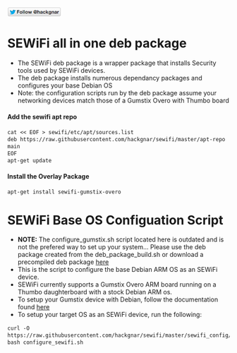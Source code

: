 [![Follow Hackgnar](../static/twitter_hackgnar.png)](https://twitter.com/hackgnar)

# SEWiFi all in one deb package
* The SEWiFi deb package is a wrapper package that installs Security tools used by SEWiFi devices.
* The deb package installs numerous dependancy packages and configures your base Debian OS
* Note: the configuration scripts run by the deb package assume your networking devices match those of a Gumstix Overo with Thumbo board

#### Add the sewifi apt repo
````
cat << EOF > sewifi/etc/apt/sources.list
deb https://raw.githubusercontent.com/hackgnar/sewifi/master/apt-repo main
EOF
apt-get update
````

#### Install the Overlay Package
````
apt-get install sewifi-gumstix-overo
````

# SEWiFi Base OS Configuation Script
* **NOTE:** The configure_gumstix.sh script located here is outdated and is not the prefered way to set up your system... Please use the deb package created from the deb_package_build.sh or download a precompiled deb package [here](https://raw.githubusercontent.com/hackgnar/sewifi/master/apt-repo/pool/main/s/sewifi-gumstix-overo_0.1_armel.deb)
* This is the script to configure the base Debian ARM OS as an SEWiFi device.
* SEWiFi currently supports a Gumstix Overo ARM board running on a Thumbo daughterboard with a stock Debian ARM os.
* To setup your Gumstix device with Debian, follow the documentation found [here](https://github.com/hackgnar/gumstix-overo-images)
* To setup your target OS as an SEWiFi device, run the following:
```
curl -O https://raw.githubusercontent.com/hackgnar/sewifi/master/sewifi_config/configure_gumstix.sh
bash configure_sewifi.sh
```
